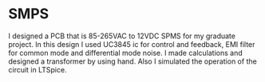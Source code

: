# SMPS
I designed a PCB that is 85-265VAC to 12VDC SPMS for my graduate project. In this design I used UC3845 ic for control and feedback, EMI filter for common mode and differential mode noise. I made calculations and designed a transformer by using hand. Also I simulated the operation of the circuit in LTSpice.
